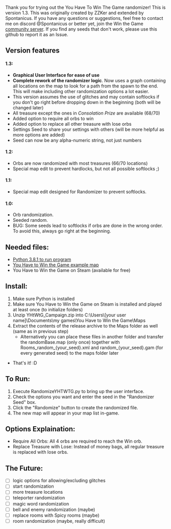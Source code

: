 Thank you for trying out the You Have To Win The Game randomizer!
This is version 1.3.
This was originally created by ZZKer and extended by Spontanicus.
If you have any questions or suggestions, feel free to contact me on discord @Spontanicus
or better yet, join the Win the Game [community server](https://discord.com/invite/bZs99rY).
If you find any seeds that don't work, please use this github to report it as an Issue.

## Version features

#### 1.3:
 - **Graphical User Interface for ease of use**
 - **Complete rework of the randomizer logic**.
Now uses a graph containing all locations on the map to look for a path from the spawn to the end. This will make
including other randomization options a lot easier.
 - This version assumes the use of glitches and may contain softlocks if you don't go right before dropping 
down in the beginning (both will be changed later)
 - All treasure except the ones in _Consolation Prize_ are available (68/70)
 - Added option to require all orbs to win
 - Added option to replace all other treasure with lose orbs
 - Settings Seed to share your settings with others (will be more helpful as more options are added)
 - Seed can now be any alpha-numeric string, not just numbers

#### 1.2:
 -  Orbs are now randomized with most treasures (66/70 locations)
 -  Special map edit to prevent hardlocks, but not all possible softlocks ;)

#### 1.1:
 -  Special map edit designed for Randomizer to prevent softlocks.

#### 1.0:
 -  Orb randomization.
 -  Seeded random.
 -  BUG: Some seeds lead to softlocks if orbs are done in the wrong order. To avoid this, always go right at the beginning.

## Needed files:
 -  [Python 3.8.1 to run program](https://www.python.org/downloads/)
 -  [You Have to Win the Game example map](http://www.piratehearts.com/files/YHtWtG_Campaign.zip)
 -  You Have to Win the Game on Steam (available for free)

## Install:
 1. Make sure Python is installed
 2. Make sure You Have to Win the Game on Steam is installed and played at least once (to initialize folders)
 3. Unzip YHtWtG_Campaign.zip into C:\Users\\\[your user name\]\Documents\my games\You Have to Win the Game\Maps
 4. Extract the contents of the release archive to the Maps folder as well (same as in previous step)
    - Alternatively you can place these files in another folder and transfer the randomBase.map (only once) together 
with Rooms_random_{your_seed}.xml and random_{your_seed}.gam (for every generated seed) to the maps folder later
 -  That's it! :D

## To Run:
 1. Execute RandomizeYHTWTG.py to bring up the user interface.
 2. Check the options you want and enter the seed in the "Randomizer Seed" box.
 3. Click the "Randomize" button to create the randomized file.
 4. The new map will appear in your map list in-game.

## Options Explaination:
 -  Require All Orbs: All 4 orbs are required to reach the Win orb.
 -  Replace Treasure with Lose: Instead of money bags, all regular treasure is replaced with lose orbs.

## The Future:
 - [ ] logic options for allowing/excluding glitches
 - [ ] start randomization
 - [ ] more treasure locations
 - [ ] teleporter randomization
 - [ ] magic word randomization
 - [ ] bell and enemy randomization (maybe)
 - [ ] replace rooms with Spicy rooms (maybe)
 - [ ] room randomization (maybe, really difficult)
